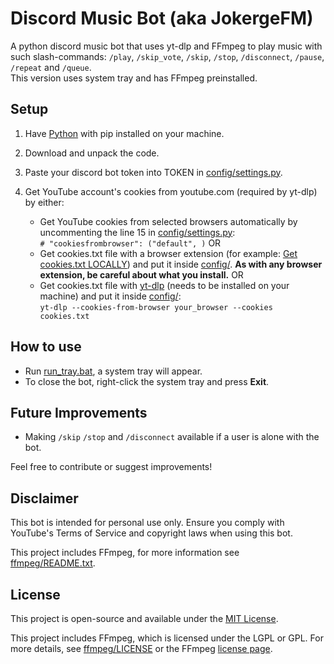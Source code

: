 # Discord Music Bot (aka JokergeFM)

A python discord music bot that uses yt-dlp and FFmpeg to play music with such slash-commands: `/play`, `/skip_vote`, `/skip`, `/stop`, `/disconnect`, `/pause`, `/repeat` and `/queue`.  
This version uses system tray and has FFmpeg preinstalled.

## Setup

1. Have [Python](https://www.python.org/downloads/) with pip installed on your machine.

2. Download and unpack the code.

3. Paste your discord bot token into TOKEN in [config/settings.py](config\settings.py).

4. Get YouTube account's cookies from youtube.com (required by yt-dlp) by either:
   - Get YouTube cookies from selected browsers automatically by uncommenting the line 15 in [config/settings.py](config/settings.py):  
   `# "cookiesfrombrowser": ("default", )`
   OR
   - Get cookies.txt file with a browser extension (for example: [Get cookies.txt LOCALLY](https://chrome.google.com/webstore/detail/get-cookiestxt-locally/cclelndahbckbenkjhflpdbgdldlbecc)) and put it inside [config/](config). **As with any browser extension, be careful about what you install.**
   OR
   - Get cookies.txt file with [yt-dlp](https://github.com/yt-dlp/yt-dlp) (needs to be installed on your machine) and put it inside [config/](config):  
   `yt-dlp --cookies-from-browser your_browser --cookies cookies.txt`

## How to use

- Run [run_tray.bat](run_tray.bat), a system tray will appear.
- To close the bot, right-click the system tray and press **Exit**.

## Future Improvements

- Making `/skip` `/stop` and `/disconnect` available if a user is alone with the bot.

Feel free to contribute or suggest improvements!

## Disclaimer

This bot is intended for personal use only. Ensure you comply with YouTube's Terms of Service and copyright laws when using this bot.

This project includes FFmpeg, for more information see [ffmpeg/README.txt](ffmpeg/README.txt).

## License

This project is open-source and available under the [MIT License](LICENSE).

This project includes FFmpeg, which is licensed under the LGPL or GPL. For more details, see [ffmpeg/LICENSE](ffmpeg/LICENSE) or the FFmpeg [license page](https://ffmpeg.org/legal.html).
